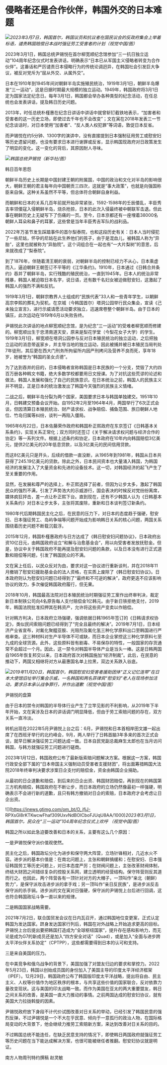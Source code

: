 # 侵略者还是合作伙伴，韩国外交的日本难题

![](https://inews.gtimg.com/om_bt/OAz8-9HLqlvmNo2v_prOC9I-JLLS3vf6vqKbwd79aWIpsAA/1000)_2023年3月7日，韩国首尔，韩国议员和抗议者在国民议会的反政府集会上举着标语，谴责韩国赔偿日本战时强征劳工受害者的计划（视觉中国/图）_

2023年3月1日，韩国总统尹锡悦在首尔柳宽顺纪念馆参加“三一抗日独立运动”104周年纪念仪式时发表讲话，明确表示“日本已从军国主义侵略者转变为合作伙伴”。这番话和严厉谴责日本侵略行为的传统论调迥异，在韩国社会引发巨大争议，被反对党斥为“屈从外交、从属外交”。

日本在1910年到1945年间对朝鲜半岛实施殖民统治，1919年3月1日，朝鲜半岛爆发“三一运动”，这是日据时期最大规模的独立运动。1949年，韩国政府将3月1日定为国家法定纪念日。每年3月1日，韩国都会举办各种类型的纪念活动，在任总统也会发表讲话，提及韩日历史问题。

2013年，时任总统朴槿惠在纪念日讲话中讲话中就曾斩钉截铁地表示，“加害者和受害者的这一历史立场，即使过去千年也不会改变”；文在寅在2018年发表三一节纪念谈话时，对日本使用“加害者”、“反人类人权犯罪”等词语，敦促日本反省。

而尹锡悦在约5分钟、1300字的演讲中，没有直接提到日本强制征用劳工或慰安妇等历史遗留问题，也没有要求日本进行谢罪或反省，显示韩国现政府对日政策发生了明显的变化。这一变化的背后，其原因耐人寻味。

![](https://inews.gtimg.com/om_bt/O6_w0t0y1Py_KV1jDO2Y-3lFW3TiBs0jJ4SKP17qBWmnAAA/1000)_韩国总统尹锡悦（新华社/图）_

韩日百年恩怨

朝鲜半岛历史上长期是中国封建王朝的附属国，中国的政治和文化对半岛的影响很大，朝鲜王朝的君主每年向中国朝贡三四次，这就是“事大政策”，也就是向强国称臣来自保。这种关系虽然不平等，但总体符合朝鲜自身利益。

而朝鲜和日本的关系几百年前就开始非常紧张，1592-1598年的壬辰倭乱，丰臣秀吉率领倭寇入侵朝鲜半岛，烧杀抢掠，日本的此次入侵最终被中朝联军击退。但此事在朝鲜历史上无疑写下了伤痛的一页。至今，日本京都还有一座埋着38000名朝鲜人耳朵和鼻子的耳冢，这些曾是当年丰臣秀吉军队的战利品。

2022年万圣节发生踩踏事件的首尔梨泰院，也和这段历史有关：日本人当时侵犯了一些尼姑，怀孕的尼姑在此生养他们的孩子，由于是混血儿，被韩国人称为“异胎”，这里也就被称为“异胎院”。这个词组合在一起也有“一大片梨树”的意思，后来就改成了“梨泰院”。

到了1876年，伴随着清王朝的衰弱，对朝鲜半岛的控制已经力不从心，日本乘虚而入，逼迫朝鲜王朝签订不平等的《江华条约》。1910年，日本通过《日韩合并条约》吞并了朝鲜半岛，实行残酷的殖民统治，一直到1945年。日本人的统治非常残暴，韩国人被迫取日本名字，说日语，还有数千名妇女被迫做慰安妇，这激起了韩国人的强烈不满和反抗。

1919年3月1日，朝鲜宗教界人士组成的“民族代表”33人和一些青年学生，以朝鲜高宗李熙的葬礼为契机，在京城（今韩国首尔）塔洞公园举行民众集会，宣读《己未独立宣言》，进行示威请愿活动要求独立，迅速席卷整个朝鲜半岛。由于日本的镇压，此次运动在1919年6月以失败告终。

尹锡悦此次讲话的地点柳宽顺纪念馆，是为纪念“三一运动”的受难者柳宽顺而修建的。柳宽顺出生于忠清南道天安，原来是梨花学堂（今梨花女子大学）的学生。1919年3月1日，柳宽顺在塔洞公园参与反对日本殖民统治的独立运动，之后把独立运动的消息带返家乡，并主导当地的独立运动，因此被捕并被日本殖民当局判处7年徒刑，其后更在西大门刑务所拘留所内因严刑拷问及营养不良而死，享年18岁，她被誉为“韩国的圣女贞德”。

为了达到吞并的目的，日本侵略者宣称韩国是日本民族的一个分支，焚毁了大约四百万册各种韩文书籍，绝大多数学校都要用日文授课。为了对抗这些荒谬的论述和做法，韩国人发展和强化了自己的民族意识。在日本统治之前，韩国人的民族主义并不明显，正是日本的统治激发出了韩国今天强烈的民族主义情绪。

二战之后，朝鲜半岛分裂为两个国家，美国要求日本与韩国单独建交。1951年10月，日韩建交预备会议开始。自1952年2月至1964年4月，两国举行了6次正式会谈，但因清算日本殖民统治、财产请求权、战争赔偿、捕鱼范围、旅日朝鲜人地位、竹岛归属等纠纷，谈判一再陷入僵局。

1965年6月22日，日本佐藤荣作政府和韩国朴正熙政府在东京签订《日韩基本关系条约》，实现关系正常化；双方同时还签订《关于解决请求权问题与经济合作的协定》等一系列文件。根据上述条约和协定，日本政府在10年内向韩国赔偿3亿美元，提供2亿美元的20年低息贷款，以及3亿美元的民间信用贷款。

而这8亿美元只是开头，后续的借款一直没断，从1965年到1981年，韩国从日本共获得了245.19亿美元的贷款。除此之外，日本民间资本也大量涌入韩国，为韩国经济的发展注入了大量资金和先进的设备技术。这一切，对韩国经济的起飞产生了至关重要的作用。

显然，在发展和尊严的选择上，朴正熙选择了前者，但因为让步太多，激起了韩国民众的强烈不满，引发了声势浩大的示威游行，国会表决的时候反对党纷纷离席，媒体疯狂抨击，差一点让朴正熙下台。直到现在，还有不少韩国人认为《日韩基本关系条约》对日本让步太多，主张将其废除，重新和日本谈判签订新条约。

1980年代后期韩国民主化之后，在民意的压力下，对日本的态度趋于强硬，慰安妇、日本强征劳工、岛屿争端等问题开始成为影响韩日关系的核心问题，两国关系围绕着历史问题不断载沉载浮。

2015年12月，韩国朴槿惠政府与日方达成了《韩日慰安妇问题协议》，日本政府出资10亿日元，由韩国政府设立“和解与治愈基金会”，用以向受害者发放抚慰金。但是，协议中关于韩国政府不能再提及慰安妇问题的条款，以及日本没有进行正式道歉和赔偿等问题，引发了韩国民众的不满。

文在寅上任后，以民众反对为由，要求对这一协议进行重新谈判，并在2018年11月撤销了慰安妇援助基金会的法人资格，在实质上废除了《韩日慰安妇协议》。日本政府则认为慰安妇问题已经得到了“最终和不可逆的解决”，政府更迭不应该影响协议的效力，多次催促韩国政府履行，但无果。

2018年10月，韩国最高法院对日本殖民统治时期强征劳工案作出终审判决，裁定新日本制铁公司向4名原告每人支付赔偿金1亿韩元。由于新日铁拒绝支付，2019年，韩国法院批准扣押其在韩资产，允许将这些资产变卖以作赔偿。

针对韩方判决，日本政府立场强硬，强调依据日韩1965年签订的《日韩请求权协定》，类似民间索赔问题已经得到了“完全且最终的解决”。2019年7月1日，日本经济产业省宣布，对氟化聚醯亚胺、光阻剂及氟化氢三种化学原料出口至韩国进行严格审查。这三种材料对生产半导体不可或缺，而日本企业掌控这三种化学原料七至九成的全球货源。此外，这些原料皆有剧毒、不易保存的特性，一般国家的存货通常不会超过一个月。因此，这一禁令对韩国半导体产业是当头一棒。这是日韩两国自1965年恢复邦交以来，日本政府首次对韩国施加“经济制裁”。此后，在民意的推动下，两国又相继将对方从最惠国名单上拉黑，双边关系跌入谷底。

![](https://inews.gtimg.com/om_bt/OGkfVQcD9CjqDE4em1r-8_mDU6pjdRMUJm6Yn_xVggCiUAA/1000)_2019年11月20日，韩国首尔，韩国慰安妇受害者援助团体“正义记忆连带”在日本大使馆旧址举行集会示威，一名韩国和两名菲律宾“慰安妇”老人在现场参加活动，要求日本承认战争罪行，并作出道歉（视觉中国/图）_

尹锡悦的盘算

由于日本的禁令对韩国的半导体行业产生了立竿见影的不利影响，从2019年下半年开始，文在寅涉及日本的讲话调门明显降低，但由于劳工索赔问题的存在，双方关系一直冷淡。

转机出现在2022年5月尹锡悦上台之后：6月，尹锡悦和日本首相岸田文雄一起出席了在西班牙举行的北约峰会，9月，两人举行了日韩首脑3年多来的首次正式会谈，就早日解决强征劳工问题达成一致。日本自民党副总裁麻生太郎也在当月访问韩国，与韩方就强征劳工问题进行磋商。

2023年1月12日，韩国政府公布了最新版索赔问题解决方案。根据这一方案，韩国行政安全部下属的“日本帝国主义强制动员受害者支援财团”，将出面筹措韩国大法院2018年终审判决要求涉案日企支付的赔偿金，资金由韩国企业捐助。

从最初的日企道歉和赔偿，到后来的日企出资、韩国财团赔偿，再到现在的韩国第三方机构赔偿，韩国政府在不断让步，而日本政府的立场仍然像最初一样强硬，明确表示不会进行新的道歉，且只有韩方撤销对日企的索赔，日本政府才会考虑让日企出资。

![](https://inews.gtimg.com/om_bt/O_jfjJ-
RPXsGl8rKTKwcwFhaf309UxvNdBOICboFJUqU8AA/1000)_2023年3月1日，韩国首尔，民众在“三一运动”104周年纪念仪式上欢呼
（视觉中国/图）_

韩国之所以如此急迫要改善和日本的关系，主要有这么几个原因：

一是尹锡悦保守派价值观使然。

民主化之后，韩国政坛分化为进步和保守两大阵营，立场针锋相对，几近水火不容。进步派的基本价值是：在南北问题上，主张和朝鲜搞缓和；在慰安妇、日本强征韩国劳工等历史问题上，对日本态度严厉；在财阀问题上，主张改革财阀体制，终结大财团之间错综复杂的控股关系网，建立透明的经营结构。保守阵营则反其道而行之。也因此，两个阵营各有一顶针对对方的大帽子，一顶叫作“亲北（朝鲜）势力”，是保守派攻击进步派的拿手戏；另一顶叫作“亲日反民族”，是进步派反击保守派的杀手锏。进步派的文在寅对日强硬，保守派的尹锡悦上台后进行回调，这也符合韩国政坛斗争一直以来的规律。

二是韩国国家战略需要。

2021年7月2日，联合国贸发会议在日内瓦召开，通过韩国地位变更案，正式认定韩国为发达国家。跻身发达国家行列后，韩国在对外战略上开始追求更高的目标。尹锡悦上台后提出要把韩国打造成为“全球枢纽国家”，提升存在感和影响力，而无论是成为G7的新成员还是加入“四方安全对话”（Quad），或是加入“全面与进步跨太平洋伙伴关系协定”（CPTPP），这些都需要得到日本的认可和支持。

三是来自美国的压力。

在中美竞争和俄乌战争的背景下，美国加强了对盟友归边的要求和掌控力。2022年5月23日，韩国以创始成员国的身份加入了美国主导的印度太平洋经济框架（IPEF）。12月29日，韩国政府公布了韩国版印度太平洋战略，提出将自由、民主主义、人权等价值作为地区秩序的根本，与共享这些价值的国家联合，反对依靠力量改变现状。这与美国的印太战略一致。而作为美国在亚太的两大重要盟友，韩日之间关系的改善，是美国一直大力推动的事情。之前两国达成的慰安妇协议，就有美国大力拉拢斡旋的因素。

尹锡悦政府放下身段不计代价试图改善对日关系的举动，已经引发了韩国民意的强烈反弹，不过尹锡悦是一个不大在乎民意、倾向于一意孤行的政治人物，在国际格局变动的大背景下，他会继续力推劳工索赔新方案，来达到改善对日关系的目的。

不过韩国总统不能连任，在缺乏民意支持的情况下，即使韩日两国政府就强征劳工等历史问题在当下能达成解决方案，也很可能被继任者推翻。慰安妇协议就是明证。

南方人物周刊特约撰稿 赵灵敏

